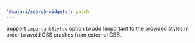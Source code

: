 ```yaml
---
'@sajari/search-widgets': patch
---
```


Support `importantStyles` option to add !important to the provided styles in order to avoid CSS crashes from external CSS.
